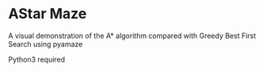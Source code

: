 # AStar Maze
A visual demonstration of the A* algorithm compared with Greedy Best First Search using pyamaze 

Python3 required
